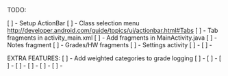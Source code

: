 TODO:

[ ] - Setup ActionBar
	[ ] - Class selection menu
	http://developer.android.com/guide/topics/ui/actionbar.html#Tabs
	[ ] - Tab fragments in activity_main.xml
	[ ] - Add fragments in MainActivity.java
[ ] - Notes fragment
[ ] - Grades/HW fragments
[ ] - Settings activity
[ ] - 
[ ] - 

EXTRA FEATURES:
[ ] - Add weighted categories to grade logging
[ ] - 
[ ] - 
[ ] - 
[ ] - 
[ ] - 
[ ] - 
[ ] - 

